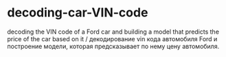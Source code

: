 # decoding-car-VIN-code
decoding the VIN code of a Ford car and building a model that predicts the price of the car based on it / декодирование vin кода автомобиля Ford и построение модели, которая предсказывает по нему цену автомобиля.
